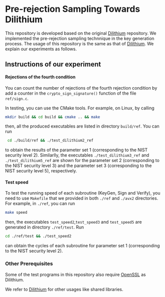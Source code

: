 # Pre-rejection Sampling Towards Dilithium

This repository is developed based on the original [Dilithium](https://github.com/pq-crystals/dilithium) repository. We implemented the pre-rejection sampling technnique in the key generation process. The usage of this repository is the same as that of [Dilithium](https://github.com/pq-crystals/dilithium). We explain our experiments as follows.

## Instructions of our experiment

#### Rejections of the fourth condition

You can count the number of rejections of the fourth rejection condition by add a counter in the `crypto_sign_signature()` function of the file `ref/sign.c`.

In testing, you can use the CMake tools. For example, on Linux, by calling 
```sh
mkdir build && cd build && cmake .. && make
```
then, all the produced executables are listed in directory `build/ref`. You can run 
```sh
 cd ./build/ref && ./test_dilithium2_ref
```
to obtain the results of the parameter set 1 (corresponding to the NIST security level 2). Similarlly, the executables `./test_dilithium3_ref` and `./test_dilithium5_ref` are shown for the parameter set 2 (corresponding to the NIST security level 3) and the parameter set 3 (corresponding to the NIST security level 5), respectively.

#### Test speed
To test the running speed of each subroutine (KeyGen, Sign and Verify), you need to use `Makefile` that we provided in both `./ref` and `./avx2` directories. For example, in `./ref`, you can run 
```sh
make speed
```
then, the executables `test_speed2`,`test_speed3` and `test_speed5` are generated in directory `./ref/test`. Run
```sh
cd ./ref/test && ./test_speed2
```
can obtain the cycles of each subroutine for parameter set 1 (corresponding to the NIST security level 2).

### Other Prerequisites

Some of the test programs in this repository also require [OpenSSL](https://openssl.org) as Dilithium.

We refer to [Dilithium](https://github.com/pq-crystals/dilithium) for other usages like shared libraries.